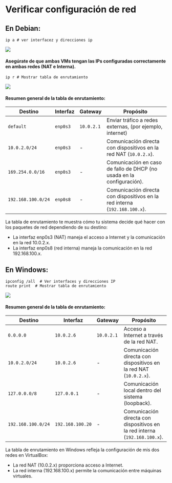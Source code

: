 # Verificar configuración de red
## En Debian:
    ip a # ver interfacez y direcciones ip

<img src=https://github.com/GandalfTercero/Laboratorio-Modelo-OSI/blob/e37cac97ac78b431f0c551b2d783d9759449028b/Capa%203/im%C3%A1genes-capa-3/3.1.png>

#### Asegúrate de que ambas VMs tengan las IPs configuradas correctamente en ambas redes (NAT e Interna).

    ip r # Mostrar tabla de enrutamiento

<img src=https://github.com/GandalfTercero/Laboratorio-Modelo-OSI/blob/e37cac97ac78b431f0c551b2d783d9759449028b/Capa%203/im%C3%A1genes-capa-3/3.2.png>

#### Resumen general de la tabla de enrutamiento:

|  Destino  |  Interfaz  |  Gateway  |  Propósito  |
|-----------|------------|-----------|-------------|
|``default``|``enp0s3``  |``10.0.2.1``| Enviar tráfico a redes externas, (por ejemplo, internet)|
|``10.0.2.0/24``|``enp0s3``|  -    | Comunicación directa con dispositivos en la red NAT (``10.0.2.x``).|
|``169.254.0.0/16``|``enp0s3``|  -  | Comunicación en caso de fallo de DHCP (no usada en la configuración).|
|``192.168.100.0/24``|``enp0s8``|  -  | Comunicación directa con dispositivos en la red interna (``192.168.100.x``).|

La tabla de enrutamiento te muestra cómo tu sistema decide qué hacer con los paquetes de red dependiendo de su destino:
- La interfaz enp0s3 (NAT) maneja el acceso a Internet y la comunicación en la red 10.0.2.x.
- La interfaz enp0s8 (red interna) maneja la comunicación en la red 192.168.100.x.

## En Windows:
    ipconfig /all  # Ver interfaces y direcciones IP
    route print  # Mostrar tabla de enrutamiento

<img src=https://github.com/GandalfTercero/Laboratorio-Modelo-OSI/blob/e37cac97ac78b431f0c551b2d783d9759449028b/Capa%203/im%C3%A1genes-capa-3/3.3.png>

#### Resumen general de la tabla de enrutamiento:

|  Destino  |  Interfaz  |  Gateway  |  Propósito  |
|-----------|------------|-----------|-------------|
|``0.0.0.0``|``10.0.2.6``|``10.0.2.1``| Acceso a Internet a través de la red NAT.|
|``10.0.2.0/24``|``10.0.2.6``|  -  | Comunicación directa con dispositivos en la red NAT (``10.0.2.x``).|
|``127.0.0.0/8``|``127.0.0.1``|  -  | Comunicación local dentro del sistema (loopback).|
|``192.168.100.0/24``|``192.168.100.20``|  -  | Comunicación directa con dispositivos en la red interna (``192.168.100.x``).|

La tabla de enrutamiento en Windows refleja la configuración de mis dos redes en VirtualBox:
- La red NAT (10.0.2.x) proporciona acceso a Internet.
- La red interna (192.168.100.x) permite la comunicación entre máquinas virtuales.
